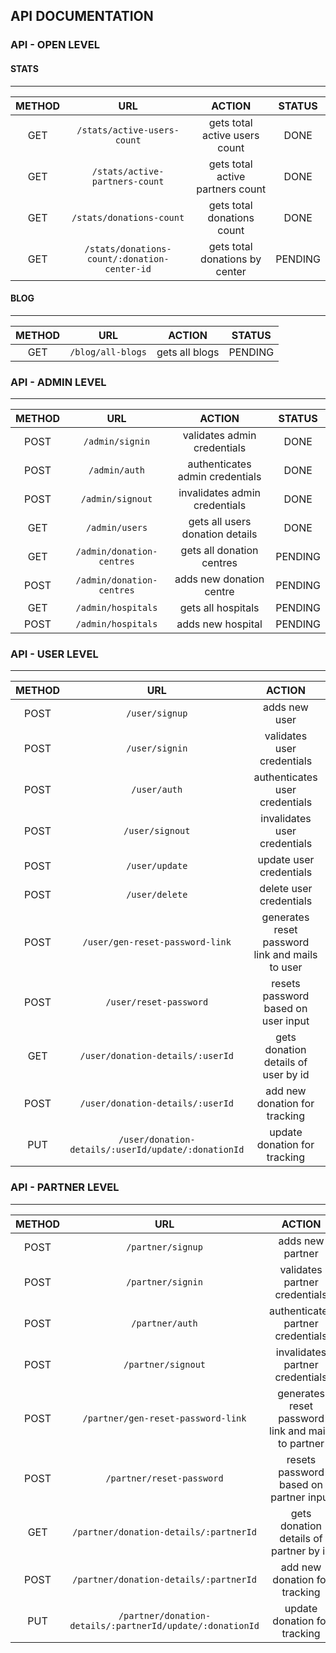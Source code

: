 ## API DOCUMENTATION

### API - OPEN LEVEL

#### STATS

---

| METHOD |                     URL                      |              ACTION              | STATUS  |
| :----: | :------------------------------------------: | :------------------------------: | :-----: |
|  GET   |         `/stats/active-users-count`          |  gets total active users count   |  DONE   |
|  GET   |        `/stats/active-partners-count`        | gets total active partners count |  DONE   |
|  GET   |           `/stats/donations-count`           |    gets total donations count    |  DONE   |
|  GET   | `/stats/donations-count/:donation-center-id` |  gets total donations by center  | PENDING |

#### BLOG

---

| METHOD |        URL        |     ACTION     | STATUS  |
| :----: | :---------------: | :------------: | :-----: |
|  GET   | `/blog/all-blogs` | gets all blogs | PENDING |

### API - ADMIN LEVEL

---

| METHOD |            URL            |             ACTION              | STATUS  |
| :----: | :-----------------------: | :-----------------------------: | :-----: |
|  POST  |      `/admin/signin`      |   validates admin credentials   |  DONE   |
|  POST  |       `/admin/auth`       | authenticates admin credentials |  DONE   |
|  POST  |     `/admin/signout`      |  invalidates admin credentials  |  DONE   |
|  GET   |      `/admin/users`       | gets all users donation details |  DONE   |
|  GET   | `/admin/donation-centres` |    gets all donation centres    | PENDING |
|  POST  | `/admin/donation-centres` |    adds new donation centre     | PENDING |
|  GET   |    `/admin/hospitals`     |       gets all hospitals        | PENDING |
|  POST  |    `/admin/hospitals`     |        adds new hospital        | PENDING |

### API - USER LEVEL

---

| METHOD |                         URL                         |                     ACTION                      | STATUS |
| :----: | :-------------------------------------------------: | :---------------------------------------------: | :----: |
|  POST  |                   `/user/signup`                    |                  adds new user                  |  DONE  |
|  POST  |                   `/user/signin`                    |           validates user credentials            |  DONE  |
|  POST  |                    `/user/auth`                     |         authenticates user credentials          |  DONE  |
|  POST  |                   `/user/signout`                   |          invalidates user credentials           |  DONE  |
|  POST  |                   `/user/update`                    |             update user credentials             |  DONE  |
|  POST  |                   `/user/delete`                    |             delete user credentials             |  DONE  |
|  POST  |           `/user/gen-reset-password-link`           | generates reset password link and mails to user |  DONE  |
|  POST  |               `/user/reset-password`                |       resets password based on user input       |  DONE  |
|  GET   |          `/user/donation-details/:userId`           |       gets donation details of user by id       |  DONE  |
|  POST  |          `/user/donation-details/:userId`           |          add new donation for tracking          |  DONE  |
|  PUT   | `/user/donation-details/:userId/update/:donationId` |          update donation for tracking           |  DONE  |

### API - PARTNER LEVEL

---

| METHOD |                            URL                            |                       ACTION                       | STATUS |
| :----: | :-------------------------------------------------------: | :------------------------------------------------: | :----: |
|  POST  |                     `/partner/signup`                     |                  adds new partner                  |  DONE  |
|  POST  |                     `/partner/signin`                     |           validates partner credentials            |  DONE  |
|  POST  |                      `/partner/auth`                      |         authenticates partner credentials          |  DONE  |
|  POST  |                    `/partner/signout`                     |          invalidates partner credentials           |  DONE  |
|  POST  |            `/partner/gen-reset-password-link`             | generates reset password link and mails to partner |  DONE  |
|  POST  |                 `/partner/reset-password`                 |       resets password based on partner input       |  DONE  |
|  GET   |          `/partner/donation-details/:partnerId`           |       gets donation details of partner by id       |  DONE  |
|  POST  |          `/partner/donation-details/:partnerId`           |           add new donation for tracking            |  DONE  |
|  PUT   | `/partner/donation-details/:partnerId/update/:donationId` |            update donation for tracking            |  DONE  |
